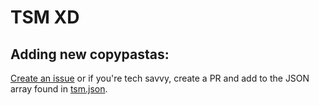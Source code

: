 # TSM XD

## Adding new copypastas:
[Create an issue](https://github.com/AntiTcb/tsmlol/issues/new?assignees=AntiTcb&labels=&template=new-copypasta.md&title=%5BNew+Copypasta%5D) or if you're tech savvy, create a PR and add to the JSON array found in [tsm.json](https://github.com/AntiTcb/tsmlol/blob/main/static/tsm.json).
